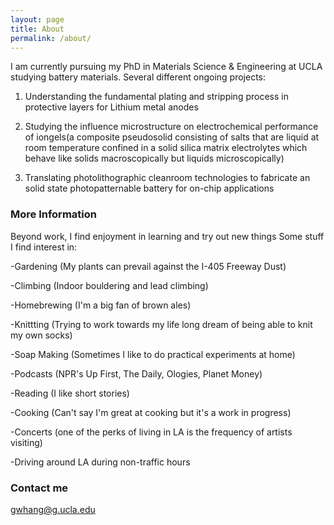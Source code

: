```yaml
---
layout: page
title: About
permalink: /about/
---
```

I am currently pursuing my PhD in Materials Science & Engineering at UCLA studying battery materials. Several different ongoing projects:

1) Understanding the fundamental plating and stripping process in protective layers for Lithium metal anodes

2) Studying the influence microstructure on electrochemical performance of iongels(a composite pseudosolid consisting of salts that are liquid at room temperature confined in a solid silica matrix electrolytes which behave like solids macroscopically but liquids microscopically)

3) Translating photolithographic cleanroom technologies to fabricate an solid state photopatternable battery for on-chip applications


### More Information

Beyond work, I find enjoyment in learning and try out new things
Some stuff I find interest in:

-Gardening (My plants can prevail against the I-405 Freeway Dust)

-Climbing (Indoor bouldering and lead climbing)

-Homebrewing (I'm a big fan of brown ales)

-Knittting (Trying to work towards my life long dream of being able to knit my own socks)

-Soap Making (Sometimes I like to do practical experiments at home)

-Podcasts (NPR's Up First, The Daily, Ologies, Planet Money)

-Reading (I like short stories)

-Cooking (Can't say I'm great at cooking but it's a work in progress)

-Concerts (one of the perks of living in LA is the frequency of artists visiting)

-Driving around LA during non-traffic hours


### Contact me

[gwhang@g.ucla.edu](mailto:gwhang@g.ucla.edu)
